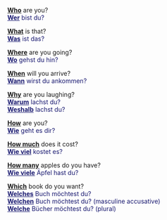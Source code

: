<u>**Who**</u> are you?<br/>
<span style="color:MidnightBlue"><u>**Wer**</u> bist du?</span>

<u>**What**</u> is that?<br/>
<span style="color:MidnightBlue"><u>**Was**</u> ist das?</span>

<u>**Where**</u> are you going?<br/>
<span style="color:MidnightBlue"><u>**Wo**</u> gehst du hin?</span>

<u>**When**</u> will you arrive?<br/>
<span style="color:MidnightBlue"><u>**Wann**</u> wirst du ankommen?</span>

<u>**Why**</u> are you laughing?<br/>
<span style="color:MidnightBlue"><u>**Warum**</u> lachst du?<br/></span>
<span style="color:MidnightBlue"><u>**Weshalb**</u> lachst du?</span>

<u>**How**</u> are you?<br/>
<span style="color:MidnightBlue"><u>**Wie**</u> geht es dir?</span>

<u>**How much**</u> does it cost?<br/>
<span style="color:MidnightBlue"><u>**Wie viel**</u> kostet es?</span>

<u>**How many**</u> apples do you have?<br/>
<span style="color:MidnightBlue"><u>**Wie viele**</u> Äpfel hast du?</span>

<u>**Which**</u> book do you want?<br/>
<span style="color:MidnightBlue"><u>**Welches**</u> Buch möchtest du?<br/></span>
<span style="color:MidnightBlue"><u>**Welchen**</u> Buch möchtest du? (masculine accusative)<br/></span>
<span style="color:MidnightBlue"><u>**Welche**</u> Bücher möchtest du? (plural)</span>
